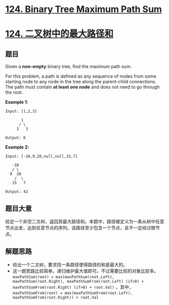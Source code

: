 # [124. Binary Tree Maximum Path Sum](https://leetcode.com/problems/binary-tree-maximum-path-sum/)
# [124. 二叉树中的最大路径和](https://leetcode-cn.com/problems/binary-tree-maximum-path-sum/)


## 题目

Given a **non-empty** binary tree, find the maximum path sum.

For this problem, a path is defined as any sequence of nodes from some starting node to any node in the tree along the parent-child connections. The path must contain **at least one node** and does not need to go through the root.

**Example 1:**

    Input: [1,2,3]

           1
          / \
         2   3

    Output: 6

**Example 2:**

    Input: [-10,9,20,null,null,15,7]

       -10
       / \
      9  20
        /  \
       15   7

    Output: 42

## 题目大意

给定一个非空二叉树，返回其最大路径和。本题中，路径被定义为一条从树中任意节点出发，达到任意节点的序列。该路径至少包含一个节点，且不一定经过根节点。

## 解题思路

- 给出一个二叉树，要求找一条路径使得路径的和是最大的。
- 这一题思路比较简单，递归维护最大值即可。不过需要比较的对象比较多。`maxPathSum(root) = max(maxPathSum(root.Left), maxPathSum(root.Right), maxPathSumFrom(root.Left) (if>0) + maxPathSumFrom(root.Right) (if>0) + root.Val)` ，其中，`maxPathSumFrom(root) = max(maxPathSumFrom(root.Left), maxPathSumFrom(root.Right)) + root.Val`